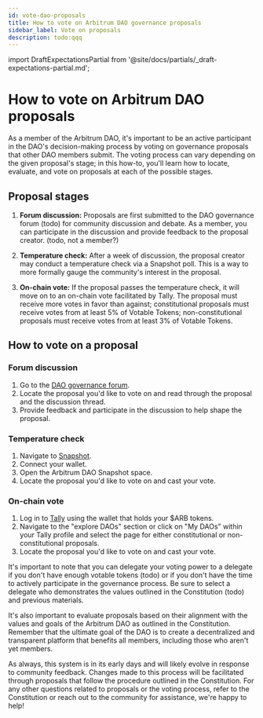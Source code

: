 ```yaml
---
id: vote-dao-proposals
title: How to vote on Arbitrum DAO governance proposals
sidebar_label: Vote on proposals
description: todo:qqq
---
```


import DraftExpectationsPartial from '@site/docs/partials/_draft-expectations-partial.md'; 

<DraftExpectationsPartial />

# How to vote on Arbitrum DAO proposals

As a member of the Arbitrum DAO, it's important to be an active participant in the DAO's decision-making process by voting on governance proposals that other DAO members submit. The voting process can vary depending on the given proposal's stage; in this how-to, you'll learn how to locate, evaluate, and vote on proposals at each of the possible stages.

## Proposal stages

1. **Forum discussion:** Proposals are first submitted to the DAO governance forum (todo) for community discussion and debate. As a member, you can participate in the discussion and provide feedback to the proposal creator. (todo, not a member?)

2. **Temperature check:** After a week of discussion, the proposal creator may conduct a temperature check via a Snapshot poll. This is a way to more formally gauge the community's interest in the proposal.

3. **On-chain vote:** If the proposal passes the temperature check, it will move on to an on-chain vote facilitated by Tally. The proposal must receive more votes in favor than against; constitutional proposals must receive votes from at least 5% of Votable Tokens; non-constitutional proposals must receive votes from at least 3% of Votable Tokens.

## How to vote on a proposal

### Forum discussion

1. Go to the [DAO governance forum](https://forum.arbitrum.io/).
2. Locate the proposal you'd like to vote on and read through the proposal and the discussion thread.
3. Provide feedback and participate in the discussion to help shape the proposal.

### Temperature check

1. Navigate to [Snapshot](https://snapshot.org/#/).
2. Connect your wallet.
3. Open the Arbitrum DAO Snapshot space.
4. Locate the proposal you'd like to vote on and cast your vote.

### On-chain vote

1. Log in to [Tally](https://www.tally.xyz/) using the wallet that holds your $ARB tokens.
2. Navigate to the "explore DAOs" section or click on "My DAOs" within your Tally profile and select the page for either constitutional or non-constitutional proposals.
3. Locate the proposal you'd like to vote on and cast your vote.


It's important to note that you can delegate your voting power to a delegate if you don't have enough votable tokens (todo) or if you don't have the time to actively participate in the governance process. Be sure to select a delegate who demonstrates the values outlined in the Constitution (todo) and previous materials.

It's also important to evaluate proposals based on their alignment with the values and goals of the Arbitrum DAO as outlined in the Constitution. Remember that the ultimate goal of the DAO is to create a decentralized and transparent platform that benefits all members, including those who aren't yet members.

As always, this system is in its early days and will likely evolve in response to community feedback. Changes made to this process will be facilitated through proposals that follow the procedure outlined in the Constitution. For any other questions related to proposals or the voting process, refer to the Constitution or reach out to the community for assistance, we're happy to help!